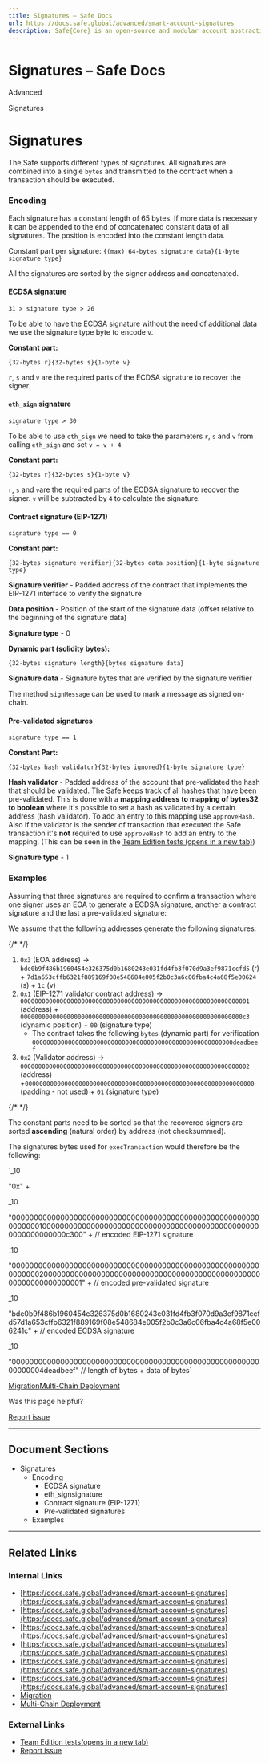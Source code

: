```yaml
---
title: Signatures – Safe Docs
url: https://docs.safe.global/advanced/smart-account-signatures
description: Safe{Core} is an open-source and modular account abstraction stack. Learn about its features and how to use it.
---
```


# Signatures – Safe Docs

Advanced

Signatures

# Signatures

The Safe supports different types of signatures. All signatures are combined into a single `bytes` and transmitted to the contract when a transaction should be executed.

### Encoding

Each signature has a constant length of 65 bytes. If more data is necessary it can be appended to the end of concatenated constant data of all signatures. The position is encoded into the constant length data.

Constant part per signature: `{(max) 64-bytes signature data}{1-byte signature type}`

All the signatures are sorted by the signer address and concatenated.

#### ECDSA signature

`31 > signature type > 26`

To be able to have the ECDSA signature without the need of additional data we use the signature type byte to encode `v`.

**Constant part:**

`{32-bytes r}{32-bytes s}{1-byte v}`

`r`, `s` and `v` are the required parts of the ECDSA signature to recover the signer.

#### `eth_sign` signature

`signature type > 30`

To be able to use `eth_sign` we need to take the parameters `r`, `s` and `v` from calling `eth_sign` and set `v = v + 4`

**Constant part:**

`{32-bytes r}{32-bytes s}{1-byte v}`

`r`, `s` and `v`are the required parts of the ECDSA signature to recover the signer. `v` will be subtracted by `4` to calculate the signature.

#### Contract signature (EIP-1271)

`signature type == 0`

**Constant part:**

`{32-bytes signature verifier}{32-bytes data position}{1-byte signature type}`

**Signature verifier** - Padded address of the contract that implements the EIP-1271 interface to verify the signature

**Data position** - Position of the start of the signature data (offset relative to the beginning of the signature data)

**Signature type** - 0

**Dynamic part (solidity bytes):**

`{32-bytes signature length}{bytes signature data}`

**Signature data** - Signature bytes that are verified by the signature verifier

The method `signMessage` can be used to mark a message as signed on-chain.

#### Pre-validated signatures

`signature type == 1`

**Constant Part:**

`{32-bytes hash validator}{32-bytes ignored}{1-byte signature type}`

**Hash validator** - Padded address of the account that pre-validated the hash that should be validated. The Safe keeps track of all hashes that have been pre-validated. This is done with a **mapping address to mapping of bytes32 to boolean** where it's possible to set a hash as validated by a certain address (hash validator). To add an entry to this mapping use `approveHash`. Also if the validator is the sender of transaction that executed the Safe transaction it's **not** required to use `approveHash` to add an entry to the mapping. (This can be seen in the [Team Edition tests (opens in a new tab)](https://github.com/safe-global/safe-smart-account/blob/v1.0.0/test/gnosisSafeTeamEdition.js))

**Signature type** - 1

### Examples

Assuming that three signatures are required to confirm a transaction where one signer uses an EOA to generate a ECDSA signature, another a contract signature and the last a pre-validated signature:

We assume that the following addresses generate the following signatures:

{/\*  \*/}

1. `0x3` (EOA address) -> `bde0b9f486b1960454e326375d0b1680243e031fd4fb3f070d9a3ef9871ccfd5` (r) + `7d1a653cffb6321f889169f08e548684e005f2b0c3a6c06fba4c4a68f5e00624` (s) + `1c` (v)
2. `0x1` (EIP-1271 validator contract address) -> `0000000000000000000000000000000000000000000000000000000000000001` (address) + `00000000000000000000000000000000000000000000000000000000000000c3` (dynamic position) + `00` (signature type)
   - The contract takes the following `bytes` (dynamic part) for verification `00000000000000000000000000000000000000000000000000000000deadbeef`
3. `0x2` (Validator address) -> `0000000000000000000000000000000000000000000000000000000000000002` (address) +`0000000000000000000000000000000000000000000000000000000000000000` (padding - not used) + `01` (signature type)

{/\*  \*/}

The constant parts need to be sorted so that the recovered signers are sorted **ascending** (natural order) by address (not checksummed).

The signatures bytes used for `execTransaction` would therefore be the following:

`_10

"0x" +

_10

"000000000000000000000000000000000000000000000000000000000000000100000000000000000000000000000000000000000000000000000000000000c300" + // encoded EIP-1271 signature

_10

"0000000000000000000000000000000000000000000000000000000000000002000000000000000000000000000000000000000000000000000000000000000001" + // encoded pre-validated signature

_10

"bde0b9f486b1960454e326375d0b1680243e031fd4fb3f070d9a3ef9871ccfd57d1a653cffb6321f889169f08e548684e005f2b0c3a6c06fba4c4a68f5e006241c" + // encoded ECDSA signature

_10

"0000000000000000000000000000000000000000000000000000000000000004deadbeef" // length of bytes + data of bytes`

[Migration](/advanced/smart-account-migration "Migration")[Multi-Chain Deployment](/advanced/smart-account-multi-chain-deployment "Multi-Chain Deployment")

Was this page helpful?

[Report issue](https://github.com/safe-global/safe-docs/issues/new?assignees=&labels=nextra-feedback&projects=&template=nextra-feedback.yml&title=%5BFeedback%5D+)

---

## Document Sections

- Signatures
    - Encoding
      - ECDSA signature
      - eth_signsignature
      - Contract signature (EIP-1271)
      - Pre-validated signatures
    - Examples

---

## Related Links

### Internal Links

- [https://docs.safe.global/advanced/smart-account-signatures](https://docs.safe.global/advanced/smart-account-signatures)
- [https://docs.safe.global/advanced/smart-account-signatures](https://docs.safe.global/advanced/smart-account-signatures)
- [https://docs.safe.global/advanced/smart-account-signatures](https://docs.safe.global/advanced/smart-account-signatures)
- [https://docs.safe.global/advanced/smart-account-signatures](https://docs.safe.global/advanced/smart-account-signatures)
- [https://docs.safe.global/advanced/smart-account-signatures](https://docs.safe.global/advanced/smart-account-signatures)
- [https://docs.safe.global/advanced/smart-account-signatures](https://docs.safe.global/advanced/smart-account-signatures)
- [Migration](https://docs.safe.global/advanced/smart-account-migration)
- [Multi-Chain Deployment](https://docs.safe.global/advanced/smart-account-multi-chain-deployment)

### External Links

- [Team Edition tests(opens in a new tab)](https://github.com/safe-global/safe-smart-account/blob/v1.0.0/test/gnosisSafeTeamEdition.js)
- [Report issue](https://github.com/safe-global/safe-docs/issues/new?assignees=&labels=nextra-feedback&projects=&template=nextra-feedback.yml&title=%5BFeedback%5D+)
